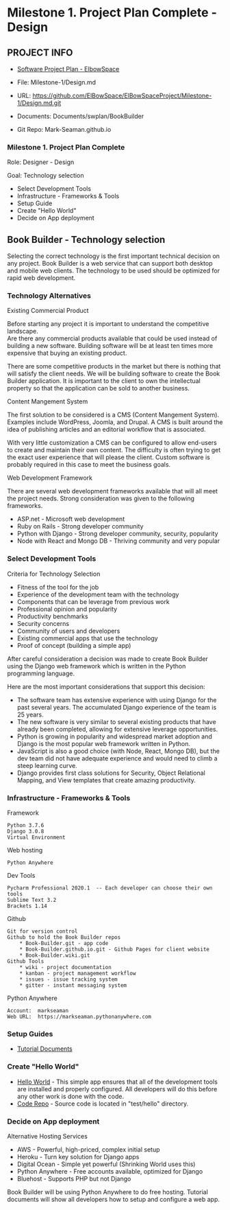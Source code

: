 # Milestone 1. Project Plan Complete - Design


## PROJECT INFO

* [Software Project Plan - ElbowSpace ](../Index.md)

* File: Milestone-1/Design.md

* URL: https://github.com/ElBowSpace/ElBowSpaceProject/Milestone-1/Design.md.git

* Documents: Documents/swplan/BookBuilder

* Git Repo: Mark-Seaman.github.io




### Milestone 1. Project Plan Complete



Role: Designer - Design

Goal: Technology selection

* Select Development Tools
* Infrastructure - Frameworks & Tools
* Setup Guide
* Create "Hello World"
* Decide on App deployment



## Book Builder - Technology selection

Selecting the correct technology is the first important technical decision on any project.
Book Builder is a web service that can support both desktop and mobile web clients.
The technology to be used should be optimized for rapid web development.

### Technology Alternatives

Existing Commercial Product 

Before starting any project it is important to understand the competitive landscape.  
Are there any commercial products available that could be used instead of building a new
software. Building software will be at least ten times more expensive that buying an
existing product.

There are some competitive products in the market but there is nothing that will satisfy 
the client needs.  We will be building software to create the Book Builder application.
It is important to the client to own the intellectual property so that the application can be
sold to another business.

Content Mangement System

The first solution to be considered is a CMS (Content Mangement System). Examples 
include WordPress, Joomla, and Drupal.  A CMS is built around the idea of publishing 
articles and an editorial workflow that is associated.

With very little customization a CMS can be configured to allow end-users to create and 
maintain their own content.  The difficulty is often trying to get the exact user experience
that will please the client.  Custom software is probably required in this case to meet the 
business goals.

Web Development Framework

There are several web development frameworks available that will all meet the project needs.
Strong consideration was given to the following frameworks.

* ASP.net - Microsoft web development 
* Ruby on Rails - Strong developer community
* Python with Django - Strong developer community, security, popularity
* Node with React and Mongo DB - Thriving community and very popular


### Select Development Tools

Criteria for Technology Selection

* Fitness of the tool for the job
* Experience of the development team with the technology
* Components that can be leverage from previous work
* Professional opinion and popularity
* Productivity benchmarks
* Security concerns
* Community of users and developers
* Existing commercial apps that use the technology
* Proof of concept (building a simple app)

After careful consideration a decision was made to create Book Builder using the Django
web framework which is written in the Python programming language.

Here are the most important considerations that support this decision:

* The software team has extensive experience with using Django for the past several 
years.  The accumulated Django experience of the team is 25 years.
* The new software is very similar to several existing products that have already been
completed, allowing for extensive leverage opportunities.
* Python is growing in popularity and widespread market adoption and Django is the most
popular web framework written in Python.  
* JavaScript is also a good choice (with Node, React, Mongo DB), but the dev team did not
have adequate experience and would need to climb a steep learning curve.
* Django provides first class solutions for Security, Object Relational Mapping, and 
View templates that create amazing productivity.


### Infrastructure - Frameworks & Tools

Framework

    Python 3.7.6
    Django 3.0.8
    Virtual Environment
    
Web hosting

    Python Anywhere
    
Dev Tools

    Pycharm Professional 2020.1  -- Each developer can choose their own tools
    Sublime Text 3.2
    Brackets 1.14
    
Github

    Git for version control
    Github to hold the Book Builder repos
        * Book-Builder.git - app code 
        * Book-Builder.github.io.git - Github Pages for client website
        * Book-Builder.wiki.git
    Github Tools
        * wiki - project documentation
        * kanban - project management workflow
        * issues - issue tracking system
        * gitter - instant messaging system
        
Python Anywhere

    Account:  markseaman
    Web URL:  https://markseaman.pythonanywhere.com
    

### Setup Guides

* [Tutorial Documents](../docs/Index.md)


### Create "Hello World"

* [Hello World](../docs/HelloWorld.md) - This simple app ensures that all of the development 
tools are installed and properly configured.  All developers will do this before any other 
work is done with the code.
* [Code Repo](https://github.com/Mark-Seaman/Book-Builder) - 
Source code is located in "test/hello" directory.


### Decide on App deployment

Alternative Hosting Services

* AWS - Powerful, high-priced, complex initial setup
* Heroku - Turn key solution for Django apps
* Digital Ocean - Simple yet powerful (Shrinking World uses this)
* Python Anywhere - Free accounts available, optimized for Django
* Bluehost - Supports PHP but not Django

Book Builder will be using Python Anywhere to do free hosting.  Tutorial documents will show
all developers how to setup and configure a web app.

